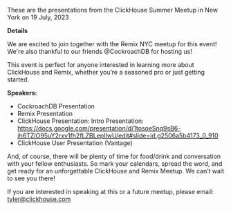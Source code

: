 These are the presentations from the ClickHouse Summer Meetup in New York on 19 July, 2023

**Details**

We are excited to join together with the Remix NYC meetup for this event! We're also thankful to our friends @CockroachDB for hosting us!

This event is perfect for anyone interested in learning more about ClickHouse and Remix, whether you’re a seasoned pro or just getting started.

**Speakers:**

* CockroachDB Presentation
* Remix Presentation
* ClickHouse Presentation: Intro Presentation: https://docs.google.com/presentation/d/1tosoeSnq9sB6-jh6TZIO95uY2rxv1fh2fLZBLepIIwU/edit#slide=id.g2506a5b4173_0_910
* ClickHouse User Presentation (Vantage)

And, of course, there will be plenty of time for food/drink and conversation with your fellow enthusiasts.
So mark your calendars, spread the word, and get ready for an unforgettable ClickHouse and Remix Meetup. We can’t wait to see you there!

If you are interested in speaking at this or a future meetup, please email: tyler@clickhouse.com
